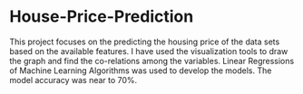 # House-Price-Prediction
This project focuses on the predicting the housing price of the data sets based on the available features. I have used the visualization tools to draw the graph and find the co-relations among the variables. Linear Regressions of Machine Learning Algorithms was used to develop the models. The model accuracy was near to 70%.
